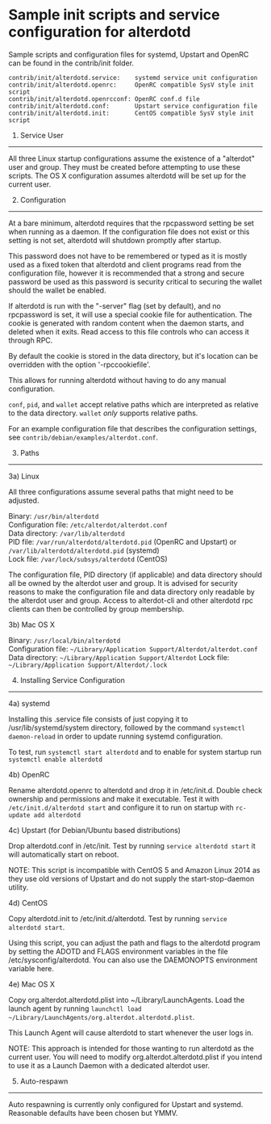 Sample init scripts and service configuration for alterdotd
==========================================================

Sample scripts and configuration files for systemd, Upstart and OpenRC
can be found in the contrib/init folder.

    contrib/init/alterdotd.service:    systemd service unit configuration
    contrib/init/alterdotd.openrc:     OpenRC compatible SysV style init script
    contrib/init/alterdotd.openrcconf: OpenRC conf.d file
    contrib/init/alterdotd.conf:       Upstart service configuration file
    contrib/init/alterdotd.init:       CentOS compatible SysV style init script

1. Service User
---------------------------------

All three Linux startup configurations assume the existence of a "alterdot" user
and group.  They must be created before attempting to use these scripts.
The OS X configuration assumes alterdotd will be set up for the current user.

2. Configuration
---------------------------------

At a bare minimum, alterdotd requires that the rpcpassword setting be set
when running as a daemon.  If the configuration file does not exist or this
setting is not set, alterdotd will shutdown promptly after startup.

This password does not have to be remembered or typed as it is mostly used
as a fixed token that alterdotd and client programs read from the configuration
file, however it is recommended that a strong and secure password be used
as this password is security critical to securing the wallet should the
wallet be enabled.

If alterdotd is run with the "-server" flag (set by default), and no rpcpassword is set,
it will use a special cookie file for authentication. The cookie is generated with random
content when the daemon starts, and deleted when it exits. Read access to this file
controls who can access it through RPC.

By default the cookie is stored in the data directory, but it's location can be overridden
with the option '-rpccookiefile'.

This allows for running alterdotd without having to do any manual configuration.

`conf`, `pid`, and `wallet` accept relative paths which are interpreted as
relative to the data directory. `wallet` *only* supports relative paths.

For an example configuration file that describes the configuration settings,
see `contrib/debian/examples/alterdot.conf`.

3. Paths
---------------------------------

3a) Linux

All three configurations assume several paths that might need to be adjusted.

Binary:              `/usr/bin/alterdotd`  
Configuration file:  `/etc/alterdot/alterdot.conf`  
Data directory:      `/var/lib/alterdotd`  
PID file:            `/var/run/alterdotd/alterdotd.pid` (OpenRC and Upstart) or `/var/lib/alterdotd/alterdotd.pid` (systemd)  
Lock file:           `/var/lock/subsys/alterdotd` (CentOS)  

The configuration file, PID directory (if applicable) and data directory
should all be owned by the alterdot user and group.  It is advised for security
reasons to make the configuration file and data directory only readable by the
alterdot user and group.  Access to alterdot-cli and other alterdotd rpc clients
can then be controlled by group membership.

3b) Mac OS X

Binary:              `/usr/local/bin/alterdotd`  
Configuration file:  `~/Library/Application Support/Alterdot/alterdot.conf`  
Data directory:      `~/Library/Application Support/Alterdot`
Lock file:           `~/Library/Application Support/Alterdot/.lock`

4. Installing Service Configuration
-----------------------------------

4a) systemd

Installing this .service file consists of just copying it to
/usr/lib/systemd/system directory, followed by the command
`systemctl daemon-reload` in order to update running systemd configuration.

To test, run `systemctl start alterdotd` and to enable for system startup run
`systemctl enable alterdotd`

4b) OpenRC

Rename alterdotd.openrc to alterdotd and drop it in /etc/init.d.  Double
check ownership and permissions and make it executable.  Test it with
`/etc/init.d/alterdotd start` and configure it to run on startup with
`rc-update add alterdotd`

4c) Upstart (for Debian/Ubuntu based distributions)

Drop alterdotd.conf in /etc/init.  Test by running `service alterdotd start`
it will automatically start on reboot.

NOTE: This script is incompatible with CentOS 5 and Amazon Linux 2014 as they
use old versions of Upstart and do not supply the start-stop-daemon utility.

4d) CentOS

Copy alterdotd.init to /etc/init.d/alterdotd. Test by running `service alterdotd start`.

Using this script, you can adjust the path and flags to the alterdotd program by
setting the ADOTD and FLAGS environment variables in the file
/etc/sysconfig/alterdotd. You can also use the DAEMONOPTS environment variable here.

4e) Mac OS X

Copy org.alterdot.alterdotd.plist into ~/Library/LaunchAgents. Load the launch agent by
running `launchctl load ~/Library/LaunchAgents/org.alterdot.alterdotd.plist`.

This Launch Agent will cause alterdotd to start whenever the user logs in.

NOTE: This approach is intended for those wanting to run alterdotd as the current user.
You will need to modify org.alterdot.alterdotd.plist if you intend to use it as a
Launch Daemon with a dedicated alterdot user.

5. Auto-respawn
-----------------------------------

Auto respawning is currently only configured for Upstart and systemd.
Reasonable defaults have been chosen but YMMV.
